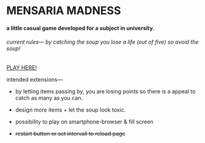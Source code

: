# MENSARIA MADNESS

#### a little casual game developed for a subject in university.




###### *current rules— by catching the soup you lose a life (out of five) so avoid the soup!*

[PLAY HERE!](https://beniwonka.github.io/mensaria-madness/)
                

intended extensions—                           
  * by letting items passing by, you are losing points
so there is a appeal to catch as many as you can.
                           
  * design more items + let the soup look toxic.
  
  * possibility to play on smartphone-browser & fill screen
  
  * ~~restart button or set intervall to reload page~~
                

